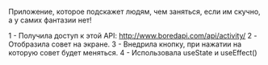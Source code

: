 Приложение, которое подскажет людям, чем заняться, если им скучно, а у самих фантазии нет!

1 - Получила доступ к этой API:
http://www.boredapi.com/api/activity/ 
2 - Отобразила совет на экране.
3 - Внедрила кнопку, при нажатии на которую совет будет меняться.
4 - Использовала useState и useEffect()
